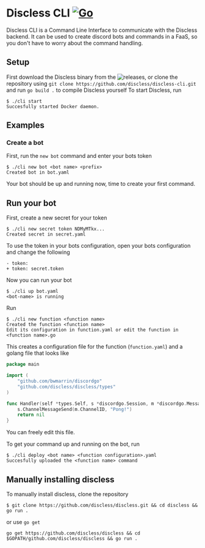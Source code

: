# Discless CLI [![Go](https://github.com/discless/discless-cli/actions/workflows/go.yml/badge.svg)](https://github.com/discless/discless-cli/actions/workflows/go.yml)<br>
Discless CLI is a Command Line Interface to communicate with the Discless backend. It can be used to create discord bots and commands in a FaaS, so you don't have to worry about the command handling.

## Setup
First download the Discless binary from the ![releases](https://github.com/discless/discless-cli/releases),
or clone the repository using `git clone https://github.com/discless/discless-cli.git` and run `go build .` to compile Discless yourself
To start Discless, run
```shell
$ ./cli start
Succesfully started Docker daemon.
```

## Examples
### Create a bot
First, run the `new bot` command and enter your bots token
```shell
$ ./cli new bot <bot name> <prefix>
Created bot in bot.yaml
```
Your bot should be up and running now, time to create your first command.

## Run your bot
First, create a new secret for your token
```shell
$ ./cli new secret token NDMyMTkx...
Created secret in secret.yaml
```

To use the token in your bots configuration, open your bots configuration and change the following
```
- token: 
+ token: secret.token
```

Now you can run your bot
```shell
$ ./cli up bot.yaml
<bot-name> is running
```

Run
```shell
$ ./cli new function <function name>
Created the function <function name>
Edit its configuration in function.yaml or edit the function in <function name>.go
```
This creates a configuration file for the function (`function.yaml`) and a golang file that looks like
```go
package main

import (
	"github.com/bwmarrin/discordgo"
	"github.com/discless/discless/types"
)

func Handler(self *types.Self, s *discordgo.Session, m *discordgo.MessageCreate, args []string) error {
	s.ChannelMessageSend(m.ChannelID, "Pong!")
	return nil
}
```
You can freely edit this file.

To get your command up and running on the bot, run
```shell
$ ./cli deploy <bot name> <function configuration>.yaml
Succesfully uploaded the <function name> command
```

## Manually installing discless
To manually install discless, clone the repository
```shell
$ git clone https://github.com/discless/discless.git && cd discless && go run .
```
or use `go get`
```shell
go get https://github.com/discless/discless && cd $GOPATH/github.com/discless/discless && go run .
```
